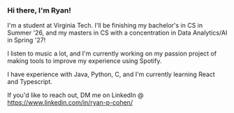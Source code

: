### Hi there, I'm Ryan!

I'm a student at Virginia Tech. I'll be finishing my bachelor's in CS in Summer '26, and my masters in CS with a concentration in Data Analytics/AI in Spring '27!

I listen to music a lot, and I'm currently working on my passion project of making tools to improve my experience using Spotify.

I have experience with Java, Python, C, and I'm currently learning React and Typescript.

If you'd like to reach out, DM me on LinkedIn @ https://www.linkedin.com/in/ryan-p-cohen/

<!--
**ryanphilipcohen/ryanphilipcohen** is a ✨ _special_ ✨ repository because its `README.md` (this file) appears on your GitHub profile.

Here are some ideas to get you started:

- 🔭 I’m currently working on ...
- 🌱 I’m currently learning ...
- 👯 I’m looking to collaborate on ...
- 🤔 I’m looking for help with ...
- 💬 Ask me about ...
- 📫 How to reach me: ...
- 😄 Pronouns: ...
- ⚡ Fun fact: ...
-->
